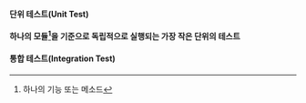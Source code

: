 #### 단위 테스트(Unit Test)
**하나의 모듈[^1]을 기준으로 독립적으로 실행되는 가장 작은 단위의 테스트** 


#### 통합 테스트(Integration Test)


[^1]: 하나의 기능 또는 메소드